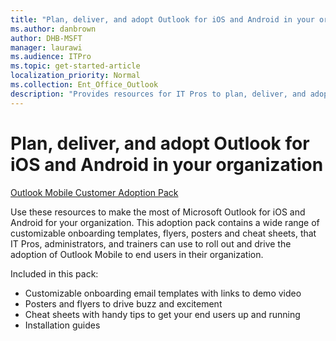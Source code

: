```yaml
---
title: "Plan, deliver, and adopt Outlook for iOS and Android in your organization"
ms.author: danbrown
author: DHB-MSFT
manager: laurawi
ms.audience: ITPro
ms.topic: get-started-article
localization_priority: Normal
ms.collection: Ent_Office_Outlook
description: "Provides resources for IT Pros to plan, deliver, and adopt Outlook for iOS and Android in your organization"
---
```


# Plan, deliver, and adopt Outlook for iOS and Android in your organization

[Outlook Mobile Customer Adoption Pack](https://www.microsoft.com/download) 

Use these resources to make the most of Microsoft Outlook for iOS and Android for your organization. This adoption pack contains a wide range of customizable onboarding templates, flyers, posters and cheat sheets, that IT Pros, administrators, and trainers can use to roll out and drive the adoption of Outlook Mobile to end users in their organization. 
 
Included in this pack:

- Customizable onboarding email templates with links to demo video
- Posters and flyers to drive buzz and excitement 
- Cheat sheets with handy tips to get your end users up and running 
- Installation guides 

